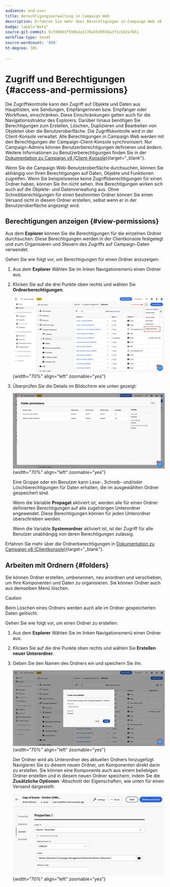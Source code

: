 ```yaml
---
audience: end-user
title: Berechtigungsverwaltung in Campaign Web
description: Erfahren Sie mehr über Berechtigungen in Campaign Web v8
badge: label="Beta"
source-git-commit: 5c7d60b3f59de2a5176a55d9556a3f1c6d2a7651
workflow-type: tm+mt
source-wordcount: '459'
ht-degree: 38%

---
```



# Zugriff und Berechtigungen {#access-and-permissions}

Die Zugriffskontrolle kann den Zugriff auf Objekte und Daten aus Hauptlisten, wie Sendungen, Empfängerinnen bzw. Empfänger oder Workflows, einschränken. Diese Einschränkungen gelten auch für die Navigationsstruktur des Explorers. Darüber hinaus benötigen Sie Berechtigungen zum Erstellen, Löschen, Duplizieren und Bearbeiten von Objekten über die Benutzeroberfläche. Die Zugriffskontrolle wird in der Client-Konsole verwaltet. Alle Berechtigungen in Campaign Web werden mit den Berechtigungen der Campaign-Client-Konsole synchronisiert. Nur Campaign-Admins können Benutzerberechtigungen definieren und ändern. Weitere Informationen zu Benutzerberechtigungen finden Sie in der [Dokumentation zu Campaign v8 (Client-Konsole)](https://experienceleague.adobe.com/docs/campaign/campaign-v8/admin/permissions/gs-permissions.html?lang=de){target="_blank"}.

Wenn Sie die Campaign Web-Benutzeroberfläche durchsuchen, können Sie abhängig von Ihren Berechtigungen auf Daten, Objekte und Funktionen zugreifen. Wenn Sie beispielsweise keine Zugriffsberechtigungen für einen Ordner haben, können Sie ihn nicht sehen. Ihre Berechtigungen wirken sich auch auf die Objekte- und Datenverwaltung aus. Ohne Schreibberechtigungen für einen bestimmten Ordner können Sie einen Versand nicht in diesem Ordner erstellen, selbst wenn er in der Benutzeroberfläche angezeigt wird.

## Berechtigungen anzeigen {#view-permissions}

Aus dem **Explorer** können Sie die Berechtigungen für die einzelnen Ordner durchsuchen. Diese Berechtigungen werden in der Clientkonsole festgelegt und zum Organisieren und Steuern des Zugriffs auf Campaign-Daten verwendet.


Gehen Sie wie folgt vor, um Berechtigungen für einen Ordner anzuzeigen:

1. Aus dem **Explorer** Wählen Sie im linken Navigationsmenü einen Ordner aus.
1. Klicken Sie auf die drei Punkte oben rechts und wählen Sie **Ordnerberechtigungen**.

   ![](assets/permissions-view-menu.png){width="70%" align="left" zoomable="yes"}

1. Überprüfen Sie die Details im Bildschirm wie unten gezeigt:

   ![](assets/permissions-view-screen.png){width="70%" align="left" zoomable="yes"}

   Eine Gruppe oder ein Benutzer kann Lese-, Schreib- und/oder Löschberechtigungen für Daten erhalten, die im ausgewählten Ordner gespeichert sind.

   Wenn die Variable **Propagat** aktiviert ist, werden alle für einen Ordner definierten Berechtigungen auf alle zugehörigen Unterordner angewendet. Diese Berechtigungen können für jeden Unterordner überschrieben werden.

   Wenn die Variable **Systemordner** aktiviert ist, ist der Zugriff für alle Benutzer unabhängig von deren Berechtigungen zulässig.

Erfahren Sie mehr über die Ordnerberechtigungen in [Dokumentation zu Campaign v8 (Clientkonsole)](https://experienceleague.adobe.com/docs/campaign/campaign-v8/admin/permissions/folder-permissions.html){target="_blank"}.


## Arbeiten mit Ordnern {#folders}

Sie können Ordner erstellen, umbenennen, neu anordnen und verschieben, um Ihre Komponenten und Daten zu organisieren. Sie können Ordner auch aus demselben Menü löschen.

>[!CAUTION]
>
>Beim Löschen eines Ordners werden auch alle im Ordner gespeicherten Daten gelöscht.

Gehen Sie wie folgt vor, um einen Ordner zu erstellen:

1. Aus dem **Explorer** Wählen Sie im linken Navigationsmenü einen Ordner aus.
1. Klicken Sie auf die drei Punkte oben rechts und wählen Sie **Erstellen neuer Unterordner**.
1. Geben Sie den Namen des Ordners ein und speichern Sie ihn.

   ![](assets/create-new-subfolder.png){width="70%" align="left" zoomable="yes"}

   Der Ordner wird als Unterordner des aktuellen Ordners hinzugefügt. Navigieren Sie zu diesem neuen Ordner, um Komponenten direkt darin zu erstellen. Sie können eine Komponente auch aus einem beliebigen Ordner erstellen und in diesem neuen Ordner speichern, indem Sie die **Zusätzliche Optionen** -Abschnitt der Eigenschaften, wie unten für einen Versand dargestellt:

   ![](assets/delivery-properties-folder.png){width="70%" align="left" zoomable="yes"}

